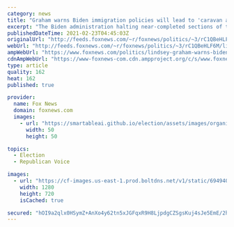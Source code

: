 ```yaml
---
category: news
title: "Graham warns Biden immigration policies will lead to 'caravan after caravan' at US-Mexico border"
excerpt: "The Biden administration halting near-completed sections of the border wall is the latest example of policies that will lead to \"caravan after caravan\" crossing the Southern border, Sen. Lindsey Graham told, R-S.C. \"Hannity\" Monday."
publishedDateTime: 2021-02-23T04:45:03Z
originalUrl: "http://feeds.foxnews.com/~r/foxnews/politics/~3/rC1QBeHLF6M/lindsey-graham-warns-biden-immigration-policies-will-restart-migrant-caravans-into-us"
webUrl: "http://feeds.foxnews.com/~r/foxnews/politics/~3/rC1QBeHLF6M/lindsey-graham-warns-biden-immigration-policies-will-restart-migrant-caravans-into-us"
ampWebUrl: "https://www.foxnews.com/politics/lindsey-graham-warns-biden-immigration-policies-will-restart-migrant-caravans-into-us.amp"
cdnAmpWebUrl: "https://www-foxnews-com.cdn.ampproject.org/c/s/www.foxnews.com/politics/lindsey-graham-warns-biden-immigration-policies-will-restart-migrant-caravans-into-us.amp"
type: article
quality: 162
heat: 162
published: true

provider:
  name: Fox News
  domain: foxnews.com
  images:
    - url: "https://smartableai.github.io/election/assets/images/organizations/foxnews.com-50x50.jpg"
      width: 50
      height: 50

topics:
  - Election
  - Republican Voice

images:
  - url: "https://cf-images.us-east-1.prod.boltdns.net/v1/static/694940094001/719aef80-9299-4f19-8167-e35b9b675e7b/b035c72e-7866-4a53-b1aa-5f42e54dda76/1280x720/match/image.jpg"
    width: 1280
    height: 720
    isCached: true

secured: "hOI9a2qlx0HSymZ+AnXo4y62tn5xJGFqxR9H8LjpdgCZSgsKuj4sJe5EmE/2hK3djZU/O2NRlDdhLMHZVZpH99H9UiL8U62G8GRPAig//kom3ZkpTGHoMu8vFwd0u9aq0D1M+HMEz7XaWMxuJjnyVyhXNiZm08h076Q6mmR38wxc0nbQQpqk03xxRxN9h0bWTOqT6LqhBtttGUM4gJAwrTN3ESs1dRSjK+2OaLsEaPX8tJqO1soFSc9Q1DRgwvzUpGxmPjgz/ZYgwv7QPH+1DVEKOTCDizC4mhCjbFX3yn91ofBbAQIroLh50n51HQA91LxSOCvb73yONR6E9x9SvIy2czx1ffD0/EWp7yf34iw=;k+bSZojd81OVz5lSjL+Xtw=="
---
```


